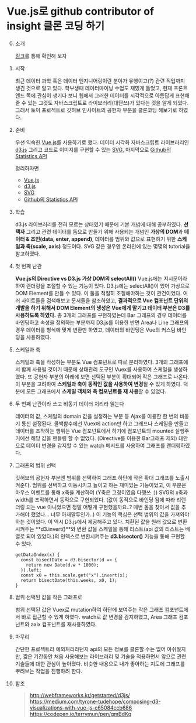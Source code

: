 # Vue.js로 github contributor of insight 클론 코딩 하기

0. 소개

    [링크](https://github.com/luke-hanwook/vue-d3-github-clone-coding)를 통해 확인해 보자

1. 시작

    최근 데이터 과학 혹은 데이터 엔지니어링이란 분야가 유행이고(?) 관련 직업까지 생긴 것으로 알고 있다. 학부생때 데이터마이닝 수업도 재밌게 들었고, 현재 프론트엔드 쪽에 관심이 생기다 보니 웹에서 그러한 데이터를 시각적으로 아름답게 표현해줄 수 있는 그것도 자바스크립트로 라이브러리(대단쓰)가 있다는 것을 알게 되었다. 그래서 토이 프로젝트로 깃허브 인사이트의 공헌자 부분을 클론코딩 해보기로 하였다.

2. 준비

    우선 익숙한 [Vue.js](https://kr.vuejs.org/)를 사용하기로 했다. 데이터 시각화 자바스크립트 라이브러리인 [d3.js](https://d3js.org/) 그리고 코드로 이미지를 구현할 수 있는 [SVG](https://developer.mozilla.org/ko/docs/Web/SVG/Tutorial), 마지막으로 [Github의 Statistics API](https://developer.github.com/v3/repos/statistics/)

    정리하자면
      - [Vue.js](https://kr.vuejs.org/)
      - [d3.js](https://d3js.org/)
      - [SVG](https://developer.mozilla.org/ko/docs/Web/SVG/Tutorial)
      - [Github의 Statistics API](https://developer.github.com/v3/repos/statistics/)

3. 학습

    d3.js 라이브러리를 전혀 모르는 상태였기 때문에 기본 개념에 대해 공부하였다. **선택자** 그리고 관련 데이터를 돔으로 만들기 위해 사용되는 개념인 **가상의 DOM**과 **데이터 & 조인(data, enter, append)**, 데이터를 범위와 값으로 표현하기 위한 **스케일과 축(scale, axis)** 정도이다. SVG 같은 경우엔 온라인에 있는 몇몇의 tutorial을 참고하였다.

4. 첫 번째 난관

    **Vue.js의 Directive vs D3.js 가상 DOM의 selectAll()**
    Vue.js에는 지시문이라 하여 랜더링을 조절할 수 있는 기능이 있다. D3.js에는 selectAll()이 있어 가상으로 DOM Element를 만들 수 있다. 이 둘을 적절히 조절해야하는 것이 관건이었다. 여러 사이트들을 검색해보고 문서들을 참조하였고, **결과적으로 Vue 컴포넌트 단위의 개발을 하기 위해서 DOM Element의 생성은 Vue에게 맡기고 데이터 부분은 D3를 사용하도록 하였다.** 총 3개의 그래프를 구현하였는데 Bar 그래프의 경우 데이터를 바인딩하고 속성을 정의하는 부분까지 D3.js를 이용한 반면 Area나 Line 그래프의 경우 데이터를 형식에 맞게 변환만 하였고, 데이터의 바인딩은 Vue의 커스텀 바인딩을 사용하였다.

5. 스케일과 축

    스케일과 축을 작성하는 부분도 Vue 컴포넌트로 따로 분리하였다. 3개의 그래프에서 함께 사용될 것이기 때문에 상태관리 도구인 Vuex를 사용하여 스케일을 생성하였다. 또 공헌자 부분의 아래에 보면 선택된 부분이 확대되어 작은 그래프로 나온다. 이 부분을 고려하여 **스케일과 축이 동적인 값을 사용하여 변경**될 수 있게 하였다. 덕 분에 모든 그래프에서 **스케일 객체와 축 컴포넌트를 재 사용**할 수 있었다.

6. 두 번째 난관이라 쓰고 비동기 데이터 처리라 읽는다

    데이터의 값, 스케일의 domain 값을 설정하는 부분 등 Ajax를 이용한 한 번의 비동기 통신 설정된다. 콜백함수에선 Vuex에 action만 하고 그래프나 스케일을 만들고 데이터를 조작하는 행위는 Vue 컴포넌트에서 하기에 컴포넌트의 mounted 실행주기에선 해당 값을 핸들링 할 수 없었다. (Directive를 이용한 Bar그래프 제외) 대안으로 데이터 변경을 감지할 수 있는 watch 메서드를 사용하여 그래프를 랜더링하였다.

7. 그래프의 범위 선택

    깃허브의 공헌자 부분엔 범위를 선택하여 그래프 하단에 작은 확대 그래프를 노출시켜준다. 범위를 선택하고 이동시키고 늘이고 하는 재미있는 기능이었고, 이 부분은 마우스 이벤트를 통해 x축을 계산하여 (Y축은 고정이였음 다행쓰 :)) SVG의 x축과 width를 조작하면서 동적으로 구현되었다. (값이 동적으로 바인딩 됨에 따라 리랜더링 되는 vue 아니었으면 정말 어떻게 구현했을까요..? 매번 돔을 찾아서 값을 추가해야 했었나... 너무 아재말투인가..) 이 기능의 핵심은 선택 범위의 값을 가져와야 하는 것이었다. 이 역시 D3.js에서 제공해주고 있다. 치환된 값을 원래 값으로 변환 시켜주는 **d3.invert()**와 변환 값을 스케일을 통해 리스트(api 값의 리스트는 배열로 되어 있었다.)의 인덱스로 변환시켜주는 **d3.bisector()** 기능을 통해 구현할 수 있다.

      ```
      getDataIndex(x) {
        const bisectDate = d3.bisector(d => {
          return new Date(d.w * 1000);
        }).left;
        const x0 = this.scale.get("x").invert(x);
        return bisectDate(this.weeks, x0, 1);
      }
      ```

8. 범위 선택된 값을 작은 그래프로

    범위 선택된 값은 Vuex로 mutation하여 하단에 보여주는 작은 그래프 컴포넌트에서 바로 접근할 수 있게 하였다. watch로 값 변경을 감지하였고, Area 그래프 컴포넌트와 axix 컴포넌트를 재사용하였다.

9. 마무리

    간단한 프로젝트라 예외처리라던지 api의 모든 정보를 클론할 수는 없어 아쉬웠지만, 짧은 기간동안 처음 사용해보는 라이브러리 및 기술을 적용하면서 앞으로 관련 기술들에 대한 관심이 높아졌다. 비슷한 내용으로 내가 좋아하는 지도에 그래프를 뿌려보는 작업을 진행하려 한다.


10. 참조
    > http://webframeworks.kr/getstarted/d3js/  
    >https://medium.com/tyrone-tudehope/composing-d3-visualizations-with-vue-js-c65084ccb686  
    >https://codepen.io/terrymun/pen/gmBdKq
